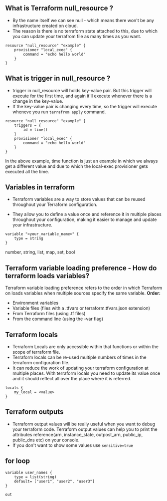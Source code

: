 ## What is Terraform null_resource ?

- By the name itself we can see null - which means there won't be any infrastructure created on cloud.
- The reason is there is no terraform state attached to this, due to which you can update your terrafrom file as many times as you want.

```
resource "null_resource" "example" {
    provisioner "local_exec" {
        command = "echo hello world"
    }
}
```

## What is trigger in null_resource ?

- trigger in null_resource will holds key-value pair. But this trigger will execute for the first time, and again it'll execute whenever there is a change in the key-value.
- If the key-value pair is changing every time, so the trigger will execute wheneve you run `terrafrom apply` command.

```
resource "null_resource" "example" {
    triggers = {
        id = time()
    }
    provisioner "local_exec" {
        command = "echo hello world"
    }
}
```

In the above example, time function is just an example in which we always get a different value and due to which the local-exec provisioner gets executed all the time.

## Variables in terraform

- Terraform variables are a way to store values that can be reused throughout your Terraform configuration.

- They allow you to define a value once and reference it in multiple places throughout your configuration, making it easier to manage and update your infrastructure.

```
variable "<your_variable_name>" {
    type = string
}
```

number, string, list, map, set, bool

## Terraform variable loading preference - How do terraform loads variables?

Terraform variable loading preference refers to the order in which Terraform on loads variables when multiple sources specify the same variable.
**Order:**

- Environment variables
- Variable files (files with a .tfvars or terraform.tfvars.json extension)
- From Terraform files (using .tf files)
- From the command line (using the -var flag)

## Terraform locals

- Terraform Locals are only accessible within that functions or within the scope of terraform file.
- Terraform locals can be re-used multiple numbers of times in the terraform configuration file.
- It can reduce the work of updating your terraform configuration at multiple places. With terraform locals you need to update its value once and it should reflect all over the place where it is referred.

```
locals {
    my_local = <value>
}
```

## Terraform outputs

- Terraform output values will be really useful when you want to debug your terraform code. Terraform output values can help you to print the attributes reference(arn, instance_state, outpost_arn, public_ip, public_dns etc) on your console.
- If you don't want to show some values use `sensitive=true`

## for loop

```
variable user_names {
    type = list(string)
    default= ["user1", "user2", "user3"]
}

out
```
